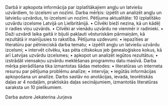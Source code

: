 Darbā ir apkopota informācija par izplatītākajiem angļu un latviešu uzvārdiem, to izcelsmi un nozīmi. Darba mērķis: izpētīt un analizēt angļu un latviešu uzvārdus, to izcelsmi un nozīmi.
Pētījuma aktualitāte: 10  izplatītāko uzvārdu izcelsme Latvijā un Lielbritānijā.
•	Cilvēki bieži nezina, kā un kādēļ ir radies viņu uzvārds.
•	Cilvēki ar vienādu uzvārdu ne vienmēr ir radinieki.
•	Daži uzvārdi laika gaitā ir bijuši pakļauti vēsturiskām pārmaiņām, kā rezultātā ir mainījusies to rakstība.
Pētījuma uzdevumi: 
•	iepazīties ar literatūru par pētnieciskā darba tematu;
•	izpētīt angļu un latviešu uzvārdu izcelsmi;
•	intervēt cilvēku, kas pēta ciltskokus jeb ģenealoģiskos kokus, kā arī Latvijas uzvārdu izcelsmes;
•	apkopot un analizēt iegūtos rezultātus;
•	izstrādāt viensakņu uzvārdu meklēšanas programmu datu masīvā.
Darba mērķa pierādīšana tika izmantotas šādas metodes:
•	literatūras un interneta resursu par pētījuma problēmu analīze;
•	intervija;
•	iegūtās informācijas apkopošana un analīze.
Darbs sastāv no anotācijas, ievada, teorētiskās daļas ar 4 nodaļām, praktiskās daļas secinājumiem, izmantotās literatūras saraksta un 10 pielikumiem.

Darba autore Jekaterina Jurjeva
